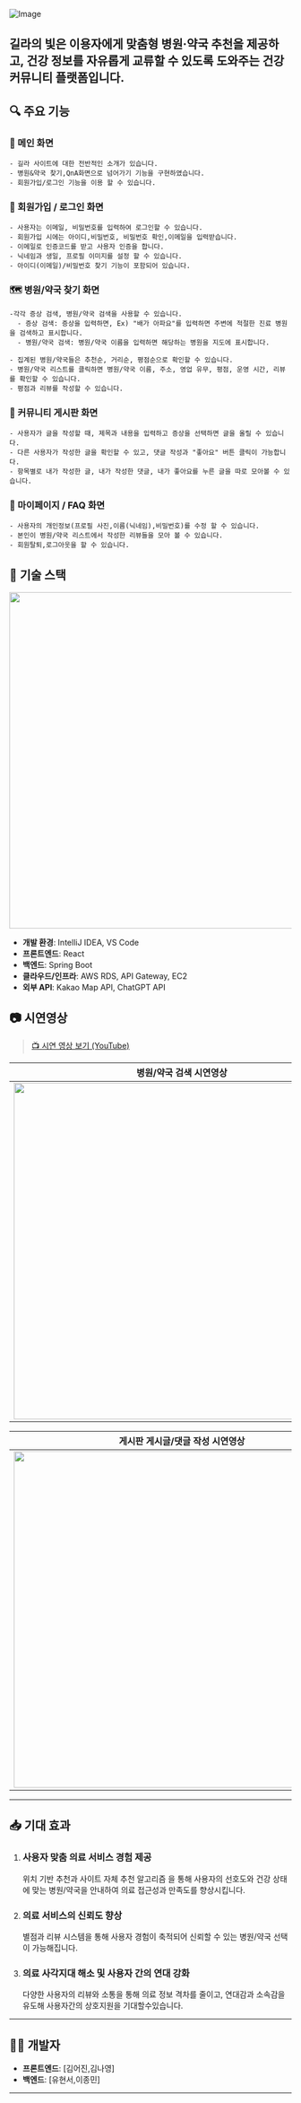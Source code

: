 ![Image](https://github.com/user-attachments/assets/e451fcfd-d637-458f-8105-74f61b0ca939)
## **길라의 빛**은 이용자에게 **맞춤형 병원·약국 추천**을 제공하고, **건강 정보를 자유롭게 교류**할 수 있도록 도와주는 **건강 커뮤니티 플랫폼**입니다.

## 🔍 주요 기능

### 🏥 메인 화면  
```
- 길라 사이트에 대한 전반적인 소개가 있습니다.
- 병원&약국 찾기,QnA화면으로 넘어가기 기능을 구현하였습니다.
- 회원가입/로그인 기능을 이용 할 수 있습니다.
```
### 🔐 회원가입 / 로그인 화면
```
- 사용자는 이메일, 비밀번호를 입력하여 로그인할 수 있습니다.
- 회원가입 시에는 아이디,비밀번호, 비밀번호 확인,이메일을 입력받습니다.
- 이메일로 인증코드를 받고 사용자 인증을 합니다.
- 닉네임과 생일, 프로필 이미지를 설정 할 수 있습니다.
- 아이디(이메일)/비밀번호 찾기 기능이 포함되어 있습니다.
```
### 🗺️ 병원/약국 찾기 화면  
```
-각각 증상 검색, 병원/약국 검색을 사용할 수 있습니다.
  - 증상 검색: 증상을 입력하면, Ex) "배가 아파요"를 입력하면 주변에 적절한 진료 병원을 검색하고 표시합니다.
  - 병원/약국 검색: 병원/약국 이름을 입력하면 해당하는 병원을 지도에 표시합니다.

- 집계된 병원/약국들은 추천순, 거리순, 평점순으로 확인할 수 있습니다.
- 병원/약국 리스트를 클릭하면 병원/약국 이름, 주소, 영업 유무, 평점, 운영 시간, 리뷰를 확인할 수 있습니다.
- 평점과 리뷰를 작성할 수 있습니다.
```
### 💬 커뮤니티 게시판 화면  
```
- 사용자가 글을 작성할 때, 제목과 내용을 입력하고 증상을 선택하면 글을 올릴 수 있습니다.
- 다른 사용자가 작성한 글을 확인할 수 있고, 댓글 작성과 "좋아요" 버튼 클릭이 가능합니다.
- 항목별로 내가 작성한 글, 내가 작성한 댓글, 내가 좋아요를 누른 글을 따로 모아볼 수 있습니다.
```
### 👤 마이페이지 / FAQ 화면 
```
- 사용자의 개인정보(프로필 사진,이름(닉네임),비밀번호)를 수정 할 수 있습니다.
- 본인이 병원/약국 리스트에서 작성한 리뷰들을 모아 볼 수 있습니다.
- 회원탈퇴,로그아웃을 할 수 있습니다.

```

## 🚀 기술 스택
<img src="https://github.com/user-attachments/assets/63ea693c-7077-4473-a818-8aaf87491ae8" width="600" />

- **개발 환경**: IntelliJ IDEA, VS Code  
- **프론트엔드**: React  
- **백엔드**: Spring Boot  
- **클라우드/인프라**: AWS RDS, API Gateway, EC2  
- **외부 API**: Kakao Map API, ChatGPT API


## 📷 시연영상
> [📺 시연 영상 보기 (YouTube)](https://www.youtube.com/watch?v=영상ID)


| 병원/약국 검색 시연영상                                 | 병원/약국 상세보기 시연영상                                  | 
| ---------------------------------------------- |---------------------------------------------- | 
|<img src="https://github.com/user-attachments/assets/efb22bcd-3ca9-42da-b7ee-39022f7ad4d4" width="600" />             |  <img src="https://github.com/user-attachments/assets/a7175ad9-9b51-4588-a387-bd63a71cb45c" width="600" />               |

| 게시판 게시글/댓글 작성 시연영상                             | 게시판 수정/삭제 댓글 삭제 시연           | FAQ 시연영상                                | 
| ---------------------------------------------- |---------------------------------------------- | ---------------------------------------------- | 
|<img src="https://github.com/user-attachments/assets/47b1582d-3b2d-4249-a869-a0303533b9986" width="600" /> |<img src="https://github.com/user-attachments/assets/132fb7f8-a79a-42d8-a8c1-93e9cacc8136" width="600" /> | <img src="https://github.com/user-attachments/assets/fc451c72-f9c9-4876-abb8-948cbf2c9d88" width="600" />               |
---

## 📥 기대 효과
1. ### 사용자 맞춤 의료 서비스 경험 제공
    위치 기반 추천과 사이트 자체 추천 알고리즘 을 통해 사용자의 선호도와 건강 상태에 맞는 병원/약국을 안내하여 의료 접근성과 만족도를 향상시킵니다.

2. ### 의료 서비스의 신뢰도 향상
    별점과 리뷰 시스템을 통해 사용자 경험이 축적되어 신뢰할 수 있는 병원/약국 선택이 가능해집니다.


3. ### 의료 사각지대 해소 및 사용자 간의 연대 강화
    다양한 사용자의 리뷰와 소통을 통해 의료 정보 격차를 줄이고, 연대감과 소속감을 유도해 사용자간의 상호지원을 기대할수있습니다.


---

## 🧑‍💻 개발자

- **프론트엔드**: [김어진,김나영]
- **백엔드**: [유현서,이종민]

---

